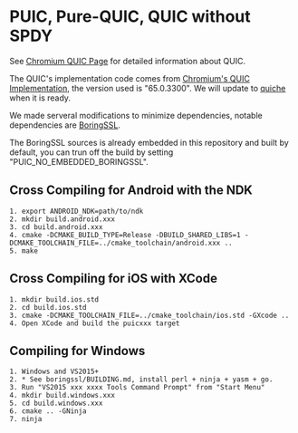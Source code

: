 PUIC, Pure-QUIC, QUIC without SPDY
==================================

See [Chromium QUIC Page](http://www.chromium.org/quic) for detailed information about QUIC.

The QUIC's implementation code comes from 
[Chromium's QUIC Implementation](https://chromium.googlesource.com/chromium/src.git/+/master/net/quic/),
the version used is "65.0.3300".
We will update to [quiche](https://quiche.googlesource.com/quiche/) when it is ready.

We made serveral modifications to minimize dependencies, notable dependencies are [BoringSSL](https://boringssl.googlesource.com/).

The BoringSSL sources is already embedded in this repository and built by default, you can
trun off the build by setting "PUIC_NO_EMBEDDED_BORINGSSL".

## Cross Compiling for Android with the NDK

```
1. export ANDROID_NDK=path/to/ndk
2. mkdir build.android.xxx
3. cd build.android.xxx
4. cmake -DCMAKE_BUILD_TYPE=Release -DBUILD_SHARED_LIBS=1 -DCMAKE_TOOLCHAIN_FILE=../cmake_toolchain/android.xxx ..
5. make
```

## Cross Compiling for iOS with XCode

```
1. mkdir build.ios.std
2. cd build.ios.std
3. cmake -DCMAKE_TOOLCHAIN_FILE=../cmake_toolchain/ios.std -GXcode ..
4. Open XCode and build the puicxxx target
```

## Compiling for Windows

```
1. Windows and VS2015+
2. * See boringssl/BUILDING.md, install perl + ninja + yasm + go.
3. Run "VS2015 xxx xxxx Tools Command Prompt" from "Start Menu"
4. mkdir build.windows.xxx
5. cd build.windows.xxx
6. cmake .. -GNinja
7. ninja
```
